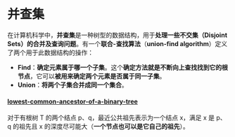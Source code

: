 # 并查集

在计算机科学中，**并查集**是一种树型的数据结构，用于**处理一些不交集（Disjoint Sets）的合并及查询问题**。有一个**联合-查找算法**（**union-find algorithm**）定义了两个用于此数据结构的操作：

* **Find**：**确定元素属于哪一个子集**。这个**确定方法就是不断向上查找找到它的根节点**，它可以**被用来确定两个元素是否属于同一子集**。
* **Union**：**将两个子集合并成同一个集合**。

#### [lowest-common-ancestor-of-a-binary-tree](https://leetcode-cn.com/problems/lowest-common-ancestor-of-a-binary-tree/)

 对于有根树 T 的两个结点 p、q，最近公共祖先表示为一个结点 x，满足 x 是 p、q 的祖先且 x 的深度尽可能大（**一个节点也可以是它自己的祖先**）。

